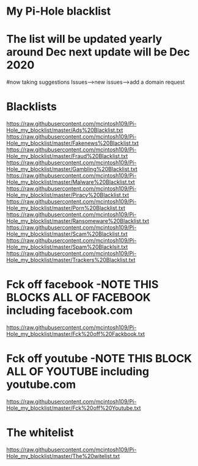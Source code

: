# My Pi-Hole blacklist
# The list will be updated yearly around Dec next update will be Dec 2020

#now taking suggestions
Issues-->new issues-->add a domain request

# Blacklists
https://raw.githubusercontent.com/mcintosh109/Pi-Hole_my_blocklist/master/Ads%20Blacklist.txt
https://raw.githubusercontent.com/mcintosh109/Pi-Hole_my_blocklist/master/Fakenews%20Blacklist.txt
https://raw.githubusercontent.com/mcintosh109/Pi-Hole_my_blocklist/master/Fraud%20Blacklist.txt
https://raw.githubusercontent.com/mcintosh109/Pi-Hole_my_blocklist/master/Gambling%20Blacklist.txt
https://raw.githubusercontent.com/mcintosh109/Pi-Hole_my_blocklist/master/Malware%20Blacklist.txt
https://raw.githubusercontent.com/mcintosh109/Pi-Hole_my_blocklist/master/Piracy%20Blacklist.txt
https://raw.githubusercontent.com/mcintosh109/Pi-Hole_my_blocklist/master/Porn%20Blacklist.txt
https://raw.githubusercontent.com/mcintosh109/Pi-Hole_my_blocklist/master/Ransomeware%20Blacklist.txt
https://raw.githubusercontent.com/mcintosh109/Pi-Hole_my_blocklist/master/Scam%20Blacklist.txt
https://raw.githubusercontent.com/mcintosh109/Pi-Hole_my_blocklist/master/Spam%20Blacklsit.txt
https://raw.githubusercontent.com/mcintosh109/Pi-Hole_my_blocklist/master/Trackers%20Blacklist.txt


# Fck off facebook -NOTE THIS BLOCKS ALL OF FACEBOOK including facebook.com
https://raw.githubusercontent.com/mcintosh109/Pi-Hole_my_blocklist/master/Fck%20off%20Fackbook.txt

# Fck off youtube -NOTE THIS BLOCK ALL OF YOUTUBE including youtube.com
https://raw.githubusercontent.com/mcintosh109/Pi-Hole_my_blocklist/master/Fck%20off%20Youtube.txt

# The whitelist
https://raw.githubusercontent.com/mcintosh109/Pi-Hole_my_blocklist/master/The%20witelist.txt
